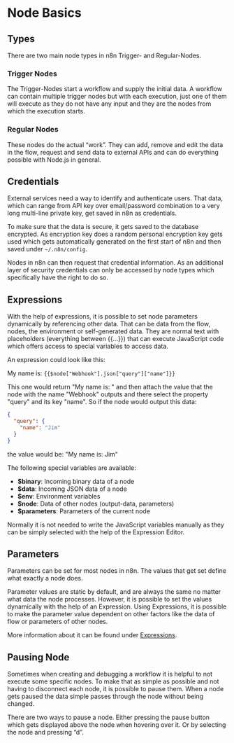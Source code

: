 # Node Basics


## Types

There are two main node types in n8n Trigger- and Regular-Nodes.


### Trigger Nodes

The Trigger-Nodes start a workflow and supply the initial data. A workflow can contain multiple trigger nodes but with each execution, just one of them will execute as they do not have any input and they are the nodes from which the execution starts.


### Regular Nodes

These nodes do the actual “work”. They can add, remove and edit the data in the flow, request and send data to external APIs and can do everything possible with Node.js in general.


## Credentials

External services need a way to identify and authenticate users. That data, which can range from API key over email/password combination to a very long multi-line private key, get saved in n8n as credentials.

To make sure that the data is secure, it gets saved to the database encrypted. As encryption key does a random personal encryption key gets used which gets automatically generated on the first start of n8n and then saved under `~/.n8n/config`.

Nodes in n8n can then request that credential information. As an additional layer of security credentials can only be accessed by node types which specifically have the right to do so.


## Expressions

With the help of expressions, it is possible to set node parameters dynamically by referencing other data. That can be data from the flow, nodes, the environment or self-generated data. They are normal text with placeholders (everything between {{...}}) that can execute JavaScript code which offers access to special variables to access data.

An expression could look like this:

My name is: `{{$node["Webhook"].json["query"]["name"]}}`

This one would return "My name is: " and then attach the value that the node with the name "Webhook" outputs and there select the property "query" and its key "name". So if the node would output this data:

```json
{
  "query": {
    "name": "Jim"
  }
}
```

the value would be: "My name is: Jim"

The following special variables are available:

 - **$binary**: Incoming binary data of a node
 - **$data**: Incoming JSON data of a node
 - **$env**: Environment variables
 - **$node**: Data of other nodes (output-data, parameters)
 - **$parameters**: Parameters of the current node

Normally it is not needed to write the JavaScript variables manually as they can be simply selected with the help of the Expression Editor.


## Parameters

Parameters can be set for most nodes in n8n. The values that get set define what exactly a node does.

Parameter values are static by default, and are always the same no matter what data the node processes. However, it is possible to set the values dynamically with the help of an Expression. Using Expressions, it is possible to make the parameter value dependent on other factors like the data of flow or parameters of other nodes.

More information about it can be found under [Expressions](#expressions).


## Pausing Node

Sometimes when creating and debugging a workflow it is helpful to not execute some specific nodes. To make that as simple as possible and not having to disconnect each node, it is possible to pause them. When a node gets paused the data simple passes through the node without being changed.

There are two ways to pause a node. Either pressing the pause button which gets displayed above the node when hovering over it. Or by selecting the node and pressing “d”.
